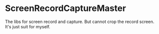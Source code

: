 # ScreenRecordCaptureMaster
The libs for screen record and capture. But cannot crop the record screen.  It's just suit for myself.

